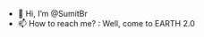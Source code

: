 - 👋 Hi, I’m @SumitBr
- 📫 How to reach me?
  : Well, come to EARTH 2.0

<!---
SumitBr/SumitBr is a ✨ special ✨ repository because its `README.md` (this file) appears on your GitHub profile.
You can click the Preview link to take a look at your changes.
--->
